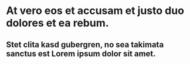 # At vero eos et accusam et justo duo dolores et ea rebum.
## Stet clita kasd gubergren, no sea takimata sanctus est Lorem ipsum dolor sit amet.